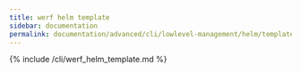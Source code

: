 ```yaml
---
title: werf helm template
sidebar: documentation
permalink: documentation/advanced/cli/lowlevel-management/helm/template.html
---
```


{% include /cli/werf_helm_template.md %}
